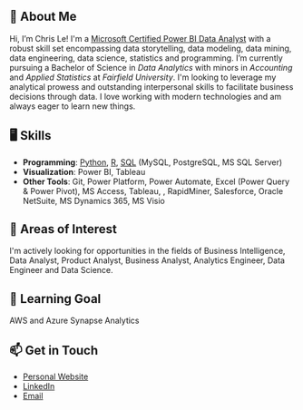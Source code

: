 ## 👋 About Me

Hi, I’m Chris Le! I'm a [Microsoft Certified Power BI Data Analyst](https://learn.microsoft.com/en-us/users/dangle-3107/credentials/9894d9ac179a476b/) with a robust skill set encompassing data storytelling, data modeling, data mining, data engineering, data science, statistics and programming. I’m currently pursuing a Bachelor of Science in *Data Analytics* with minors in *Accounting* and *Applied Statistics* at *Fairfield University*. I'm looking to leverage my analytical prowess and outstanding interpersonal skills to facilitate business decisions through data. I love working with modern technologies and am always eager to learn new things.



## 🖥️ Skills

- **Programming**: [Python](https://www.datacamp.com/completed/statement-of-accomplishment/track/e3d03d49c7058f8bd733d6cf5aedeb9cf38d819b/), [R](https://www.datacamp.com/completed/statement-of-accomplishment/course/4bb12691d5d56732568dbf55cac662c601b267b8/), [SQL](https://www.hackerrank.com/certificates/8d901a140fd3/) (MySQL, PostgreSQL, MS SQL Server)
- **Visualization**: Power BI, Tableau
- **Other Tools**: Git, Power Platform, Power Automate, Excel (Power Query & Power Pivot), MS Access, Tableau, , RapidMiner, Salesforce, Oracle NetSuite, MS Dynamics 365, MS Visio

## 👀 Areas of Interest

I'm actively looking for opportunities in the fields of Business Intelligence, Data Analyst, Product Analyst, Business Analyst, Analytics Engineer, Data Engineer and Data Science.


## 🌱 Learning Goal 

AWS and Azure Synapse Analytics

## 📫 Get in Touch

- [Personal Website](https://dang310703.wixsite.com/portfolio/)
- [LinkedIn](https://www.linkedin.com/in/hdang-le3107/)
- [Email](mailto:dang.le@student.fairfield.edu)

<!---
hdangle31/hdangle31 is a ✨ special ✨ repository because its `README.md` (this file) appears on your GitHub profile.
You can click the Preview link to take a look at your changes.
--->
